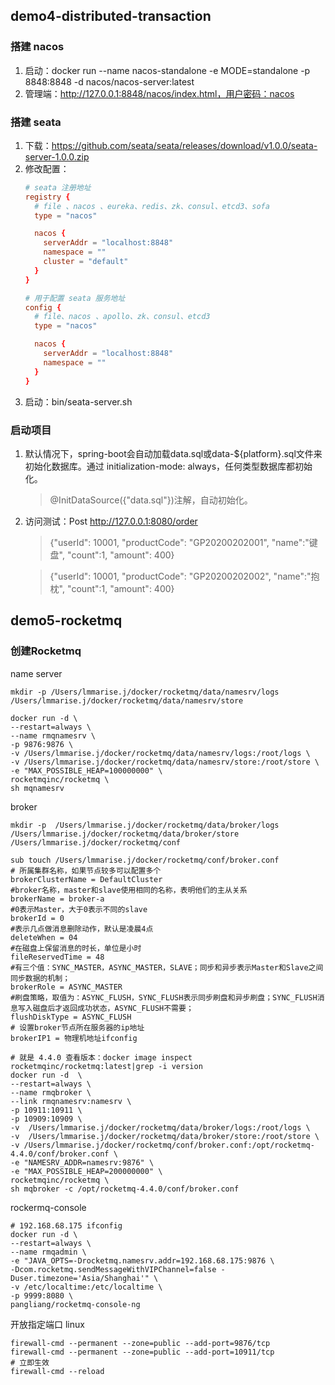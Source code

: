 ## demo4-distributed-transaction

### 搭建 nacos

1. 启动：docker run --name nacos-standalone -e MODE=standalone -p 8848:8848 -d nacos/nacos-server:latest
2. 管理端：http://127.0.0.1:8848/nacos/index.html，用户密码：nacos

### 搭建 seata
1. 下载：https://github.com/seata/seata/releases/download/v1.0.0/seata-server-1.0.0.zip
2. 修改配置：
    ```conf
    # seata 注册地址
    registry {
      # file 、nacos 、eureka、redis、zk、consul、etcd3、sofa
      type = "nacos"
    
      nacos {
        serverAddr = "localhost:8848"
        namespace = ""
        cluster = "default"
      }
    }
    
    # 用于配置 seata 服务地址
    config {
      # file、nacos 、apollo、zk、consul、etcd3
      type = "nacos"
    
      nacos {
        serverAddr = "localhost:8848"
        namespace = ""
      }
    }
    ```
3. 启动：bin/seata-server.sh

### 启动项目
1. 默认情况下，spring-boot会自动加载data.sql或data-${platform}.sql文件来初始化数据库。通过 initialization-mode: always，任何类型数据库都初始化。
   > @InitDataSource({"data.sql"})注解，自动初始化。
2. 访问测试：Post http://127.0.0.1:8080/order 
   > {"userId": 10001, "productCode": "GP20200202001", "name":"键盘", "count":1, "amount": 400}
   
   > {"userId": 10001, "productCode": "GP20200202002", "name":"抱枕", "count":1, "amount": 400}

## demo5-rocketmq
### 创建Rocketmq
name server
```shell
mkdir -p /Users/lmmarise.j/docker/rocketmq/data/namesrv/logs /Users/lmmarise.j/docker/rocketmq/data/namesrv/store

docker run -d \
--restart=always \
--name rmqnamesrv \
-p 9876:9876 \
-v /Users/lmmarise.j/docker/rocketmq/data/namesrv/logs:/root/logs \
-v /Users/lmmarise.j/docker/rocketmq/data/namesrv/store:/root/store \
-e "MAX_POSSIBLE_HEAP=100000000" \
rocketmqinc/rocketmq \
sh mqnamesrv
```

broker
```shell
mkdir -p  /Users/lmmarise.j/docker/rocketmq/data/broker/logs   /Users/lmmarise.j/docker/rocketmq/data/broker/store /Users/lmmarise.j/docker/rocketmq/conf

sub touch /Users/lmmarise.j/docker/rocketmq/conf/broker.conf
# 所属集群名称，如果节点较多可以配置多个
brokerClusterName = DefaultCluster
#broker名称，master和slave使用相同的名称，表明他们的主从关系
brokerName = broker-a
#0表示Master，大于0表示不同的slave
brokerId = 0
#表示几点做消息删除动作，默认是凌晨4点
deleteWhen = 04
#在磁盘上保留消息的时长，单位是小时
fileReservedTime = 48
#有三个值：SYNC_MASTER，ASYNC_MASTER，SLAVE；同步和异步表示Master和Slave之间同步数据的机制；
brokerRole = ASYNC_MASTER
#刷盘策略，取值为：ASYNC_FLUSH，SYNC_FLUSH表示同步刷盘和异步刷盘；SYNC_FLUSH消息写入磁盘后才返回成功状态，ASYNC_FLUSH不需要；
flushDiskType = ASYNC_FLUSH
# 设置broker节点所在服务器的ip地址
brokerIP1 = 物理机地址ifconfig

# 就是 4.4.0 查看版本：docker image inspect rocketmqinc/rocketmq:latest|grep -i version
docker run -d  \
--restart=always \
--name rmqbroker \
--link rmqnamesrv:namesrv \
-p 10911:10911 \
-p 10909:10909 \
-v  /Users/lmmarise.j/docker/rocketmq/data/broker/logs:/root/logs \
-v  /Users/lmmarise.j/docker/rocketmq/data/broker/store:/root/store \
-v /Users/lmmarise.j/docker/rocketmq/conf/broker.conf:/opt/rocketmq-4.4.0/conf/broker.conf \
-e "NAMESRV_ADDR=namesrv:9876" \
-e "MAX_POSSIBLE_HEAP=200000000" \
rocketmqinc/rocketmq \
sh mqbroker -c /opt/rocketmq-4.4.0/conf/broker.conf 
```

rockermq-console
```shell
# 192.168.68.175 ifconfig
docker run -d \
--restart=always \
--name rmqadmin \
-e "JAVA_OPTS=-Drocketmq.namesrv.addr=192.168.68.175:9876 \
-Dcom.rocketmq.sendMessageWithVIPChannel=false -Duser.timezone='Asia/Shanghai'" \
-v /etc/localtime:/etc/localtime \
-p 9999:8080 \
pangliang/rocketmq-console-ng
```

开放指定端口 linux
```shell
firewall-cmd --permanent --zone=public --add-port=9876/tcp
firewall-cmd --permanent --zone=public --add-port=10911/tcp
# 立即生效
firewall-cmd --reload
```

